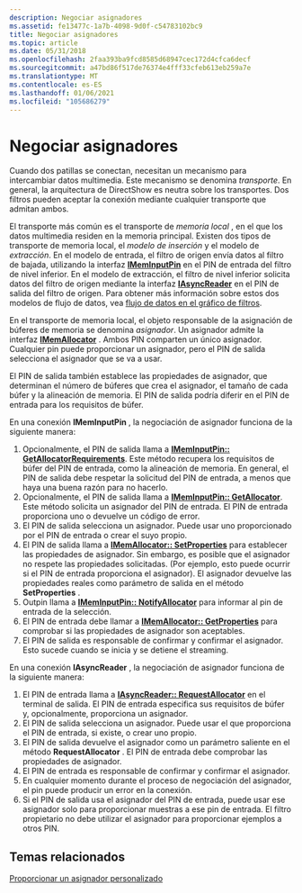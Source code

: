 ```yaml
---
description: Negociar asignadores
ms.assetid: fe13477c-1a7b-4098-9d0f-c54783102bc9
title: Negociar asignadores
ms.topic: article
ms.date: 05/31/2018
ms.openlocfilehash: 2faa393ba9fcd8585d68947cec172d4cfca6decf
ms.sourcegitcommit: a47bd86f517de76374e4fff33cfeb613eb259a7e
ms.translationtype: MT
ms.contentlocale: es-ES
ms.lasthandoff: 01/06/2021
ms.locfileid: "105686279"
---
```

# <a name="negotiating-allocators"></a>Negociar asignadores

Cuando dos patillas se conectan, necesitan un mecanismo para intercambiar datos multimedia. Este mecanismo se denomina *transporte*. En general, la arquitectura de DirectShow es neutra sobre los transportes. Dos filtros pueden aceptar la conexión mediante cualquier transporte que admitan ambos.

El transporte más común es el transporte de *memoria local* , en el que los datos multimedia residen en la memoria principal. Existen dos tipos de transporte de memoria local, el *modelo de inserción* y el modelo de *extracción*. En el modelo de entrada, el filtro de origen envía datos al filtro de bajada, utilizando la interfaz [**IMemInputPin**](/windows/desktop/api/Strmif/nn-strmif-imeminputpin) en el PIN de entrada del filtro de nivel inferior. En el modelo de extracción, el filtro de nivel inferior solicita datos del filtro de origen mediante la interfaz [**IAsyncReader**](/windows/desktop/api/Strmif/nn-strmif-iasyncreader) en el PIN de salida del filtro de origen. Para obtener más información sobre estos dos modelos de flujo de datos, vea [flujo de datos en el gráfico de filtros](data-flow-in-the-filter-graph.md).

En el transporte de memoria local, el objeto responsable de la asignación de búferes de memoria se denomina *asignador*. Un asignador admite la interfaz [**IMemAllocator**](/windows/desktop/api/Strmif/nn-strmif-imemallocator) . Ambos PIN comparten un único asignador. Cualquier pin puede proporcionar un asignador, pero el PIN de salida selecciona el asignador que se va a usar.

El PIN de salida también establece las propiedades de asignador, que determinan el número de búferes que crea el asignador, el tamaño de cada búfer y la alineación de memoria. El PIN de salida podría diferir en el PIN de entrada para los requisitos de búfer.

En una conexión **IMemInputPin** , la negociación de asignador funciona de la siguiente manera:

1.  Opcionalmente, el PIN de salida llama a [**IMemInputPin:: GetAllocatorRequirements**](/windows/desktop/api/Strmif/nf-strmif-imeminputpin-getallocatorrequirements). Este método recupera los requisitos de búfer del PIN de entrada, como la alineación de memoria. En general, el PIN de salida debe respetar la solicitud del PIN de entrada, a menos que haya una buena razón para no hacerlo.
2.  Opcionalmente, el PIN de salida llama a [**IMemInputPin:: GetAllocator**](/windows/desktop/api/Strmif/nf-strmif-imeminputpin-getallocator). Este método solicita un asignador del PIN de entrada. El PIN de entrada proporciona uno o devuelve un código de error.
3.  El PIN de salida selecciona un asignador. Puede usar uno proporcionado por el PIN de entrada o crear el suyo propio.
4.  El PIN de salida llama a [**IMemAllocator:: SetProperties**](/windows/desktop/api/Strmif/nf-strmif-imemallocator-setproperties) para establecer las propiedades de asignador. Sin embargo, es posible que el asignador no respete las propiedades solicitadas. (Por ejemplo, esto puede ocurrir si el PIN de entrada proporciona el asignador). El asignador devuelve las propiedades reales como parámetro de salida en el método **SetProperties** .
5.  Outpin llama a [**IMemInputPin:: NotifyAllocator**](/windows/desktop/api/Strmif/nf-strmif-imeminputpin-notifyallocator) para informar al pin de entrada de la selección.
6.  El PIN de entrada debe llamar a [**IMemAllocator:: GetProperties**](/windows/desktop/api/Strmif/nf-strmif-imemallocator-getproperties) para comprobar si las propiedades de asignador son aceptables.
7.  El PIN de salida es responsable de confirmar y confirmar el asignador. Esto sucede cuando se inicia y se detiene el streaming.

En una conexión **IAsyncReader** , la negociación de asignador funciona de la siguiente manera:

1.  El PIN de entrada llama a [**IAsyncReader:: RequestAllocator**](/windows/desktop/api/Strmif/nf-strmif-iasyncreader-requestallocator) en el terminal de salida. El PIN de entrada especifica sus requisitos de búfer y, opcionalmente, proporciona un asignador.
2.  El PIN de salida selecciona un asignador. Puede usar el que proporciona el PIN de entrada, si existe, o crear uno propio.
3.  El PIN de salida devuelve el asignador como un parámetro saliente en el método **RequestAllocator** . El PIN de entrada debe comprobar las propiedades de asignador.
4.  El PIN de entrada es responsable de confirmar y confirmar el asignador.
5.  En cualquier momento durante el proceso de negociación del asignador, el pin puede producir un error en la conexión.
6.  Si el PIN de salida usa el asignador del PIN de entrada, puede usar ese asignador solo para proporcionar muestras a ese pin de entrada. El filtro propietario no debe utilizar el asignador para proporcionar ejemplos a otros PIN.

## <a name="related-topics"></a>Temas relacionados

<dl> <dt>

[Proporcionar un asignador personalizado](providing-a-custom-allocator.md)
</dt> </dl>

 

 



